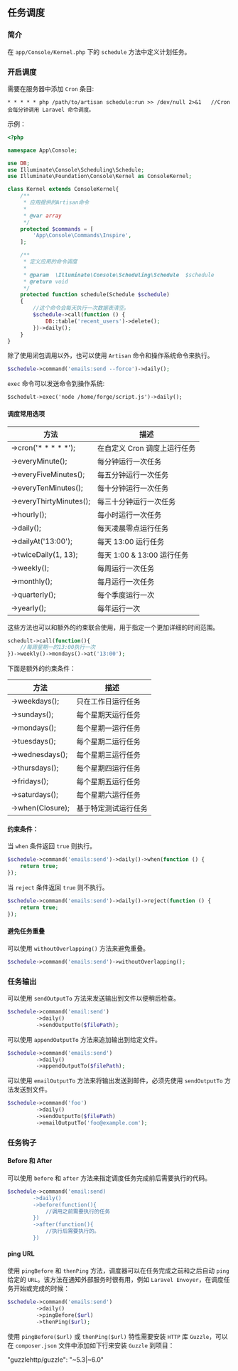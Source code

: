 ## 任务调度

### 简介
在 `app/Console/Kernel.php` 下的 `schedule` 方法中定义计划任务。

### 开启调度

需要在服务器中添加 `Cron` 条目:

```
* * * * * php /path/to/artisan schedule:run >> /dev/null 2>&1   //Cron 会每分钟调用 Laravel 命令调度。
```

示例：

```php
<?php

namespace App\Console;

use DB;
use Illuminate\Console\Scheduling\Schedule;
use Illuminate\Foundation\Console\Kernel as ConsoleKernel;

class Kernel extends ConsoleKernel{
    /**
     * 应用提供的Artisan命令
     *
     * @var array
     */
    protected $commands = [
        'App\Console\Commands\Inspire',
    ];

    /**
     * 定义应用的命令调度
     *
     * @param  \Illuminate\Console\Scheduling\Schedule  $schedule
     * @return void
     */
    protected function schedule(Schedule $schedule)
    {
        //这个命令会每天执行一次数据表清空。
        $schedule->call(function () {
            DB::table('recent_users')->delete();
        })->daily();
    }
}
```

除了使用闭包调用以外，也可以使用 `Artisan` 命令和操作系统命令来执行。

```php
$schedule->command('emails:send --force')->daily();
```

`exec` 命令可以发送命令到操作系统:

```
$schedult->exec('node /home/forge/script.js')->daily();
```

#### 调度常用选项

|方法| 描述|
|----|----|
|->cron('* * * * *');	|在自定义 Cron 调度上运行任务|
|->everyMinute();|	每分钟运行一次任务|
|->everyFiveMinutes();|	每五分钟运行一次任务|
|->everyTenMinutes();|	每十分钟运行一次任务|
|->everyThirtyMinutes();|	每三十分钟运行一次任务|
|->hourly();	|每小时运行一次任务|
|->daily();|	每天凌晨零点运行任务|
|->dailyAt('13:00');|	每天 13:00 运行任务|
|->twiceDaily(1, 13);|	每天 1:00 & 13:00 运行任务|
|->weekly();	|每周运行一次任务|
|->monthly();|	每月运行一次任务|
|->quarterly();|	每个季度运行一次|
|->yearly();|	每年运行一次|

这些方法也可以和额外的约束联合使用，用于指定一个更加详细的时间范围。

```php
schedult->call(function(){
    //每周星期一的13:00执行一次
})->weekly()->mondays()->at('13:00');
```

下面是额外的约束条件：

|方法|描述|
|----|----|
|->weekdays();|	只在工作日运行任务|
|->sundays();|	每个星期天运行任务|
|->mondays();|	每个星期一运行任务|
|->tuesdays();|	每个星期二运行任务|
|->wednesdays();|	每个星期三运行任务|
|->thursdays();|	每个星期四运行任务|
|->fridays();|	每个星期五运行任务|
|->saturdays();|	每个星期六运行任务|
|->when(Closure);|	基于特定测试运行任务|


#### 约束条件：

当 `when` 条件返回 `true` 则执行。

```php
$schedule->command('emails:send')->daily()->when(function () {
    return true;
});
```

当 `reject` 条件返回 `true` 则不执行。
```php
$schedule->command('emails:send')->daily()->reject(function () {
    return true;
});
```

#### 避免任务重叠

可以使用 `withoutOverlapping()` 方法来避免重叠。

```php
$schedule->command('emails:send')->withoutOverlapping();
```

### 任务输出

可以使用 `sendOutputTo` 方法来发送输出到文件以便稍后检查。

```php
$schedule->command('email:send')
         ->daily()
         ->sendOutputTo($filePath);
```

可以使用 `appendOutputTo` 方法来追加输出到给定文件。

```php
$schedule->command('emails:send')
         ->daily()
         ->appendOutputTo($filePath);
```

可以使用 `emailOutputTo` 方法来将输出发送到邮件，必须先使用 `sendOutputTo` 方法发送到文件。

```php
$schedule->command('foo')
         ->daily()
         ->sendOutputTo($filePath)
         ->emailOutputTo('foo@example.com');
```

### 任务钩子

#### Before 和 After

可以使用 `before` 和 `after` 方法来指定调度任务完成前后需要执行的代码。

```php
$schedule->command('email:send)
        ->daily()
        ->before(function(){
            //调用之前需要执行的任务
        })
        ->after(function(){
            //执行后需要执行的。
        })
```

#### ping URL

使用 `pingBefore` 和 `thenPing` 方法，调度器可以在任务完成之前和之后自动 `ping` 给定的 `URL`。该方法在通知外部服务时很有用，例如 `Laravel Envoyer`，在调度任务开始或完成的时候：

```php
$schedule->command('emails:send')
         ->daily()
         ->pingBefore($url)
         ->thenPing($url);
```

使用 `pingBefore($url)` 或 `thenPing($url)` 特性需要安装 `HTTP` 库 `Guzzle`，可以在 `composer.json`  文件中添加如下行来安装 `Guzzle` 到项目：

"guzzlehttp/guzzle": "~5.3|~6.0"
